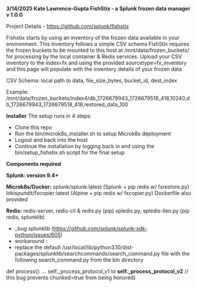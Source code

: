 **3/14/2025 Kate Lawrence-Gupta
FishStix - a Splunk frozen data manager 
v 1.0.0**

Project Details - https://github.com/splunk/fishstix

Fishstix starts by using an inventory of the frozen data available in your environment. This inventory follows a simple CSV schema
FishStix requires the frozen buckets to be mounted to this host at /mnt/data/frozen_buckets/ for processing by the local container & Redis services.
Upload your CSV inventory to the index=fx and using the provided sourcetype=fx_inventory and this page will populate with the inventory details of your frozen data

CSV Schema:
local path to data,
  file_size_bytes,
    bucket_id,
      dest_index

Example:
/mnt/data/frozen_buckets/index4/db_1726679943_1726679518_418,10240,db_1726679943_1726679518_418,restored_data_100

**Installer**
The setup runs in 4 steps:

- Clone this repo
- Run the bin/microk8s_installer.sh to setup Microk8s deployment
- Logout and back into the host
- Continue the installation by logging back in and using the bin/setup_fishstix.sh script for the final setup

**Components required**

**Splunk: version 9.4+**

**Microk8s/Docker:**
splunk/splunk:latest (Splunk + pip redis w/ fxrestore.py)
lokispundit/fxcopier:latest (Alpine + pip redis w/ fxcopier.py)
Dockerfile also provided


**Redis:**
redis-server, redis-cli & redis.py (pip)
spledis.py, spledis-llen.py (pip redis, splunklib)
* _bug splunklib (https://github.com/splunk/splunk-sdk-python/issues/605)
* workaround :
* replace the default /usr/local/lib/python3.10/dist-packages/splunklib/searchcommands/search_command.py 
file with the following search_command.py from the bin directory

def process():
...
self._process_protocol_v1 to **self._process_protocol_v2**  // this bug prevents chunked=true from being honored)


